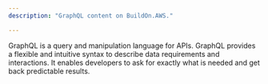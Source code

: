 ```yaml
---
description: "GraphQL content on BuildOn.AWS."

---
```

GraphQL is a query and manipulation language for APIs. GraphQL provides a flexible and intuitive syntax to describe data requirements and interactions. It enables developers to ask for exactly what is needed and get back predictable results. 
